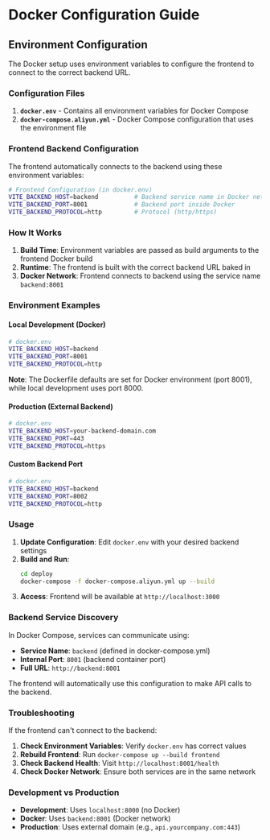 # Docker Configuration Guide

## Environment Configuration

The Docker setup uses environment variables to configure the frontend to connect to the correct backend URL.

### Configuration Files

1. **`docker.env`** - Contains all environment variables for Docker Compose
2. **`docker-compose.aliyun.yml`** - Docker Compose configuration that uses the environment file

### Frontend Backend Configuration

The frontend automatically connects to the backend using these environment variables:

```bash
# Frontend Configuration (in docker.env)
VITE_BACKEND_HOST=backend          # Backend service name in Docker network
VITE_BACKEND_PORT=8001             # Backend port inside Docker
VITE_BACKEND_PROTOCOL=http         # Protocol (http/https)
```

### How It Works

1. **Build Time**: Environment variables are passed as build arguments to the frontend Docker build
2. **Runtime**: The frontend is built with the correct backend URL baked in
3. **Docker Network**: Frontend connects to backend using the service name `backend:8001`

### Environment Examples

#### Local Development (Docker)
```bash
# docker.env
VITE_BACKEND_HOST=backend
VITE_BACKEND_PORT=8001
VITE_BACKEND_PROTOCOL=http
```

**Note**: The Dockerfile defaults are set for Docker environment (port 8001), while local development uses port 8000.

#### Production (External Backend)
```bash
# docker.env
VITE_BACKEND_HOST=your-backend-domain.com
VITE_BACKEND_PORT=443
VITE_BACKEND_PROTOCOL=https
```

#### Custom Backend Port
```bash
# docker.env
VITE_BACKEND_HOST=backend
VITE_BACKEND_PORT=8002
VITE_BACKEND_PROTOCOL=http
```

### Usage

1. **Update Configuration**: Edit `docker.env` with your desired backend settings
2. **Build and Run**: 
   ```bash
   cd deploy
   docker-compose -f docker-compose.aliyun.yml up --build
   ```
3. **Access**: Frontend will be available at `http://localhost:3000`

### Backend Service Discovery

In Docker Compose, services can communicate using:
- **Service Name**: `backend` (defined in docker-compose.yml)
- **Internal Port**: `8001` (backend container port)
- **Full URL**: `http://backend:8001`

The frontend will automatically use this configuration to make API calls to the backend.

### Troubleshooting

If the frontend can't connect to the backend:

1. **Check Environment Variables**: Verify `docker.env` has correct values
2. **Rebuild Frontend**: Run `docker-compose up --build frontend`
3. **Check Backend Health**: Visit `http://localhost:8001/health`
4. **Check Docker Network**: Ensure both services are in the same network

### Development vs Production

- **Development**: Uses `localhost:8000` (no Docker)
- **Docker**: Uses `backend:8001` (Docker network)
- **Production**: Uses external domain (e.g., `api.yourcompany.com:443`)
